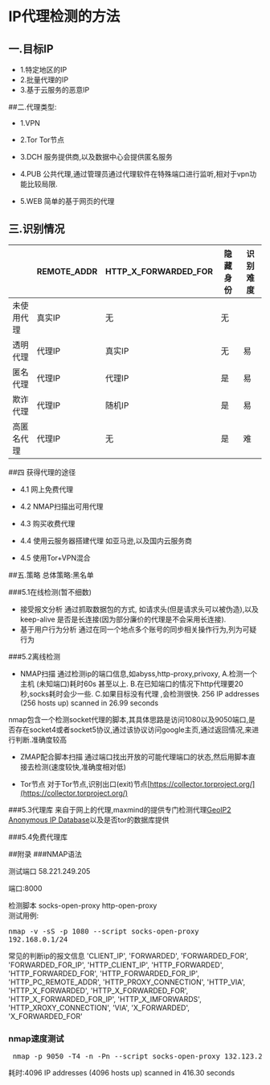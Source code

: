 # IP代理检测的方法


## 一.目标IP
* 1.特定地区的IP
* 2.批量代理的IP
* 3.基于云服务的恶意IP


##二.代理类型:
* 1.VPN

* 2.Tor
  Tor节点
* 3.DCH
  服务提供商,以及数据中心会提供匿名服务
* 4.PUB
  公共代理,通过管理员通过代理软件在特殊端口进行监听,相对于vpn功能比较局限.
* 5.WEB
  简单的基于网页的代理
## 三.识别情况

|&nbsp;|REMOTE_ADDR|HTTP_X_FORWARDED_FOR|隐藏身份|识别难度|
|---|---|---|---|---|
|未使用代理|真实IP|无|无|&nbsp;|
|透明代理|代理IP|真实IP|无|易|
|匿名代理|代理IP|代理IP|是|易|
|欺诈代理|代理IP|随机IP|是|易|
|高匿名代理|代理IP|无|是|难|

##四 获得代理的途径
* 4.1 网上免费代理

* 4.2 NMAP扫描出可用代理

* 4.3 购买收费代理

* 4.4 使用云服务器搭建代理
如亚马逊,以及国内云服务商
* 4.5 使用Tor+VPN混合

##五.策略
总体策略:黑名单


###5.1在线检测(暂不细数)
* 接受报文分析
通过抓取数据包的方式, 如请求头(但是请求头可以被伪造),以及keep-alive 是否是长连接(因为部分廉价的代理是不会采用长连接).
* 基于用户行为分析
通过在同一个地点多个账号的同步相关操作行为,列为可疑行为



###5.2离线检测
* NMAP扫描
 通过检测ip的端口信息,如abyss,http-proxy,privoxy,
A.检测一个主机 (未知端口)耗时60s 甚至以上.
B.在已知端口的情况下http代理要20秒,socks耗时会少一些.
C.如果目标没有代理 ,会检测很快. 256 IP addresses (256 hosts up) scanned in 26.99 seconds
 
 nmap包含一个检测socket代理的脚本,其具体思路是访问1080以及9050端口,是否存在socket4或者socket5协议,通过该协议访问google主页,通过返回情况,来进行判断.准确度较高
 
* ZMAP配合脚本扫描
 通过端口找出开放的可能代理端口的状态,然后用脚本直接去检测(速度较快,准确度相对低)
 
 * Tor节点
 对于Tor节点,识别出口(exit)节点[https://collector.torproject.org/](https://collector.torproject.org/)


###5.3代理库
来自于网上的代理,maxmind的提供专门检测代理[GeoIP2 Anonymous IP Database](https://www.maxmind.com/en/geoip2-anonymous-ip-database)以及是否tor的数据库提供

###5.4免费代理库



##附录
###NMAP语法

测试端口 58.221.249.205  

端口:8000

检测脚本 socks-open-proxy 
	      http-open-proxy		
测试用例: <pre>nmap -v -sS -p 1080 --script socks-open-proxy 192.168.0.1/24</pre>
常见的判断ip的报文信息
                        'CLIENT_IP', 
                        'FORWARDED', 
                          'FORWARDED_FOR', 
                          'FORWARDED_FOR_IP', 
                          'HTTP_CLIENT_IP', 
                          'HTTP_FORWARDED', 
                          'HTTP_FORWARDED_FOR', 
                          'HTTP_FORWARDED_FOR_IP', 
                          'HTTP_PC_REMOTE_ADDR', 
                          'HTTP_PROXY_CONNECTION',
                          'HTTP_VIA', 
                          'HTTP_X_FORWARDED', 
                          'HTTP_X_FORWARDED_FOR', 
                          'HTTP_X_FORWARDED_FOR_IP', 
                          'HTTP_X_IMFORWARDS', 
                          'HTTP_XROXY_CONNECTION', 
                          'VIA', 
                          'X_FORWARDED', 
                          'X_FORWARDED_FOR'
                          
### nmap速度测试

<pre> nmap -p 9050 -T4 -n -Pn --script socks-open-proxy 132.123.23.2/20 </pre>
耗时:4096 IP addresses (4096 hosts up) scanned in 416.30 seconds





